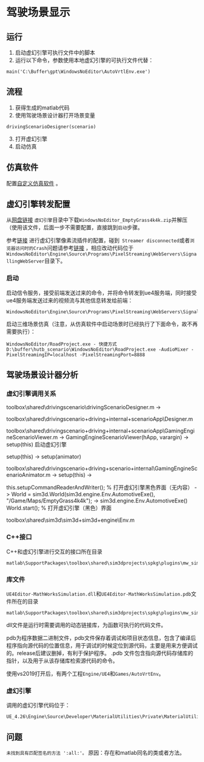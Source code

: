 # 驾驶场景显示

## 运行
1. 启动虚幻引擎可执行文件中的脚本
2. 运行以下命令，参数使用本地虚幻引擎的可执行文件代替：
```
main('C:\Buffer\gpt\WindowsNoEditor\AutoVrtlEnv.exe')
```

## 流程
1. 获得生成的matlab代码
2. 使用驾驶场景设计器打开场景变量
```shell
drivingScenarioDesigner(scenario)
```
3. 打开虚幻引擎
4. 启动仿真


## 仿真软件
配置[自定义仿真软件](https://github.com/OpenHUTB/matlab) 。

## 虚幻引擎转发配置
从[网盘链接](https://pan.baidu.com/s/1n2fJvWff4pbtMe97GOqtvQ?pwd=hutb) `虚幻引擎`目录中下载`WindowsNoEditor_EmptyGrass4k4k.zip`并解压（使用该文件，后面一步不需要配置，直接跳到`启动`步骤。

参考[链接](https://docs.unrealengine.com/4.26/zh-CN/SharingAndReleasing/PixelStreaming/PixelStreamingIntro/) 进行虚幻引擎像素流插件的配置，碰到`
Streamer disconnected`或者`浏览器访问时的Crash`问题请参考[链接](https://blog.csdn.net/m0_55173487/article/details/126231595) ，相应改动代码位于`WindowsNoEditor\Engine\Source\Programs\PixelStreaming\WebServers\SignallingWebServer`目录下。


### 启动
启动信令服务，接受前端发送过来的命令，并将命令转发到ue4服务端，同时接受ue4服务端发送过来的视频流与其他信息转发给前端：
```shell
WindowsNoEditor\Engine\Source\Programs\PixelStreaming\WebServers\SignallingWebServer\run.bat
```

启动三维场景仿真（注意，从仿真软件中启动场景时已经执行了下面命令，故不再需要执行）：
```shell
WindowsNoEditor/RoadProject.exe - 快捷方式
D:\buffer\hutb_scenario\WindowsNoEditor\RoadProject.exe -AudioMixer -PixelStreamingIP=localhost -PixelStreamingPort=8888
```

## 驾驶场景设计器分析



### 虚幻引擎调用关系
toolbox\shared\drivingscenario\drivingScenarioDesigner.m -> 

toolbox\shared\drivingscenario\+driving\+internal\+scenarioApp\Designer.m

toolbox\shared\drivingscenario\+driving\+internal\+scenarioApp\GamingEngineScenarioViewer.m -> GamingEngineScenarioViewer(hApp, varargin) -> setup(this) 启动虚幻引擎

setup(this)  -> setup(animator)



toolbox\shared\drivingscenario\+driving\+scenario\+internal\GamingEngineScenarioAnimator.m -> setup(this) -> 

this.setupCommandReaderAndWriter();  % 打开虚幻引擎黑色界面（无内容）
->
World = sim3d.World(sim3d.engine.Env.AutomotiveExe(), "/Game/Maps/EmptyGrass4k4k");  -> sim3d.engine.Env.AutomotiveExe()
World.start();  % 打开虚幻引擎（黑色）界面

toolbox\shared\sim3d\sim3d\+sim3d\+engine\Env.m 


### C++接口
C++和虚幻引擎进行交互的接口所在目录
```text
matlab\SupportPackages\toolbox\shared\sim3dprojects\spkg\plugins\mw_simulation\MathWorksSimulation\Source\MathWorksSimulation\Public\Sim3dActor.h
```

### 库文件
`UE4Editor-MathWorksSimulation.dll`和`UE4Editor-MathWorksSimulation.pdb`文件所在的目录
```text
matlab\SupportPackages\toolbox\shared\sim3dprojects\spkg\plugins\mw_simulation\MathWorksSimulation\Binaries\Win64
```
dll文件是运行时需要调用的动态链接库，为函数可执行的代码文件。

pdb为程序数据二进制文件，pdb文件保存着调试和项目状态信息，包含了编译后程序指向源代码的位置信息，用于调试的时候定位到源代码，主要是用来方便调试的。release后建议删掉，有利于保护程序。
.pdb 文件包含指向源代码存储库的指针，以及用于从该存储库检索源代码的命令。

使用vs2019打开后，有两个工程`Engine/UE4`和`Games/AutoVrtEnv`。

### 虚幻引擎
调用的虚幻引擎代码位于：
```text
UE_4.26\Engine\Source\Developer\MaterialUtilities\Private\MaterialUtilities.cpp
```

## 问题
```未找到具有匹配签名的方法 ':all:'。```
原因：存在和matlab同名的类或者方法。
